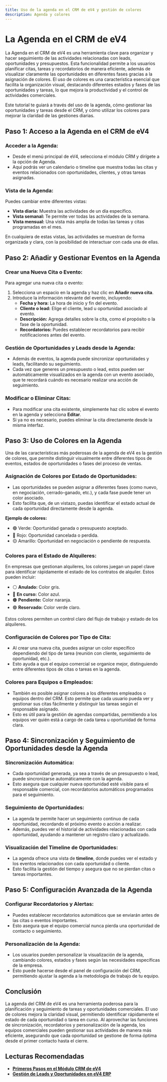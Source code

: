 ```yaml
---
title: Uso de la agenda en el CRM de eV4 y gestión de colores
description: Agenda y colores
---
```


# La Agenda en el CRM de eV4

La Agenda en el CRM de eV4 es una herramienta clave para organizar y hacer seguimiento de las actividades relacionadas con leads, oportunidades y presupuestos. Esta funcionalidad permite a los usuarios planificar citas, tareas y recordatorios de manera eficiente, además de visualizar claramente las oportunidades en diferentes fases gracias a la asignación de colores. El uso de colores es una característica esencial que facilita la organización visual, destacando diferentes estados y fases de las oportunidades y tareas, lo que mejora la productividad y el control de actividades comerciales.

Este tutorial te guiará a través del uso de la agenda, cómo gestionar las oportunidades y tareas desde el CRM, y cómo utilizar los colores para mejorar la claridad de las gestiones diarias.

## Paso 1: Acceso a la Agenda en el CRM de eV4

### Acceder a la Agenda:
- Desde el menú principal de eV4, selecciona el módulo CRM y dirígete a la opción de Agenda.
- Aquí podrás ver un calendario o timeline que muestra todas las citas y eventos relacionados con oportunidades, clientes, y otras tareas asignadas.

### Vista de la Agenda:
Puedes cambiar entre diferentes vistas:
- **Vista diaria:** Muestra las actividades de un día específico.
- **Vista semanal:** Te permite ver todas las actividades de la semana.
- **Vista mensual:** Una vista más amplia de todas las tareas y citas programadas en el mes.

En cualquiera de estas vistas, las actividades se muestran de forma organizada y clara, con la posibilidad de interactuar con cada una de ellas.

## Paso 2: Añadir y Gestionar Eventos en la Agenda

### Crear una Nueva Cita o Evento:
Para agregar una nueva cita o evento:
1. Selecciona un espacio en la agenda y haz clic en **Añadir nueva cita**.
2. Introduce la información relevante del evento, incluyendo:
   - **Fecha y hora:** La hora de inicio y fin del evento.
   - **Cliente o lead:** Elige el cliente, lead u oportunidad asociado al evento.
   - **Descripción:** Agrega detalles sobre la cita, como el propósito o la fase de la oportunidad.
   - **Recordatorios:** Puedes establecer recordatorios para recibir notificaciones antes del evento.

### Gestión de Oportunidades y Leads desde la Agenda:
- Además de eventos, la agenda puede sincronizar oportunidades y leads, facilitando su seguimiento.
- Cada vez que generes un presupuesto o lead, estos pueden ser automáticamente visualizados en la agenda con un evento asociado, que te recordará cuándo es necesario realizar una acción de seguimiento.

### Modificar o Eliminar Citas:
- Para modificar una cita existente, simplemente haz clic sobre el evento en la agenda y selecciona **Editar**.
- Si ya no es necesario, puedes eliminar la cita directamente desde la misma interfaz.

## Paso 3: Uso de Colores en la Agenda

Una de las características más poderosas de la agenda de eV4 es la gestión de colores, que permite distinguir visualmente entre diferentes tipos de eventos, estados de oportunidades o fases del proceso de ventas.

### Asignación de Colores por Estado de Oportunidades:
- Las oportunidades se pueden asignar a diferentes fases (como nuevo, en negociación, cerrado-ganado, etc.), y cada fase puede tener un color asociado.
- Esto facilita que, de un vistazo, puedas identificar el estado actual de cada oportunidad directamente desde la agenda.

**Ejemplo de colores:**
- 🟢 Verde: Oportunidad ganada o presupuesto aceptado.
- 🔴 Rojo: Oportunidad cancelada o perdida.
- 🟡 Amarillo: Oportunidad en negociación o pendiente de respuesta.

### Colores para el Estado de Alquileres:
En empresas que gestionan alquileres, los colores juegan un papel clave para identificar rápidamente el estado de los contratos de alquiler. Estos pueden incluir:
- ⚪ **Anulado:** Color gris.
- 🔵 **En curso:** Color azul.
- 🟠 **Pendiente:** Color naranja.
- 🟢 **Reservado:** Color verde claro.

Estos colores permiten un control claro del flujo de trabajo y estado de los alquileres.

### Configuración de Colores por Tipo de Cita:
- Al crear una nueva cita, puedes asignar un color específico dependiendo del tipo de tarea (reunión con cliente, seguimiento de oportunidad, etc.).
- Esto ayuda a que el equipo comercial se organice mejor, distinguiendo entre diferentes tipos de citas o tareas en la agenda.

### Colores para Equipos o Empleados:
- También es posible asignar colores a los diferentes empleados o equipos dentro del CRM. Esto permite que cada usuario pueda ver y gestionar sus citas fácilmente y distinguir las tareas según el responsable asignado.
- Esto es útil para la gestión de agendas compartidas, permitiendo a los equipos ver quién está a cargo de cada tarea u oportunidad de forma clara.

## Paso 4: Sincronización y Seguimiento de Oportunidades desde la Agenda

### Sincronización Automática:
- Cada oportunidad generada, ya sea a través de un presupuesto o lead, puede sincronizarse automáticamente con la agenda.
- Esto asegura que cualquier nueva oportunidad esté visible para el responsable comercial, con recordatorios automáticos programados para el seguimiento.

### Seguimiento de Oportunidades:
- La agenda te permite hacer un seguimiento continuo de cada oportunidad, recordando el próximo evento o acción a realizar.
- Además, puedes ver el historial de actividades relacionadas con cada oportunidad, ayudando a mantener un registro claro y actualizado.

### Visualización del Timeline de Oportunidades:
- La agenda ofrece una vista de **timeline**, donde puedes ver el estado y los eventos relacionados con cada oportunidad o cliente.
- Esto facilita la gestión del tiempo y asegura que no se pierdan citas o tareas importantes.

## Paso 5: Configuración Avanzada de la Agenda

### Configurar Recordatorios y Alertas:
- Puedes establecer recordatorios automáticos que se enviarán antes de las citas o eventos importantes.
- Esto asegura que el equipo comercial nunca pierda una oportunidad de contacto o seguimiento.

### Personalización de la Agenda:
- Los usuarios pueden personalizar la visualización de la agenda, cambiando colores, estados y fases según las necesidades específicas de la empresa.
- Esto puede hacerse desde el panel de configuración del CRM, permitiendo ajustar la agenda a la metodología de trabajo de tu equipo.

## Conclusión
La agenda del CRM de eV4 es una herramienta poderosa para la planificación y seguimiento de tareas y oportunidades comerciales. El uso de colores mejora la claridad visual, permitiendo identificar rápidamente el estado de cada oportunidad o tarea en curso. Al aprovechar las funciones de sincronización, recordatorios y personalización de la agenda, los equipos comerciales pueden gestionar sus actividades de manera más eficiente, asegurando que cada oportunidad se gestione de forma óptima desde el primer contacto hasta el cierre.

## Lecturas Recomendadas
- **[Primeros Pasos en el Módulo CRM de eV4](http://localhost:4321/primerospasos/01_configurar_crm/)**
- **[Gestión de Leads y Oportunidades en eV4 ERP](#)**

